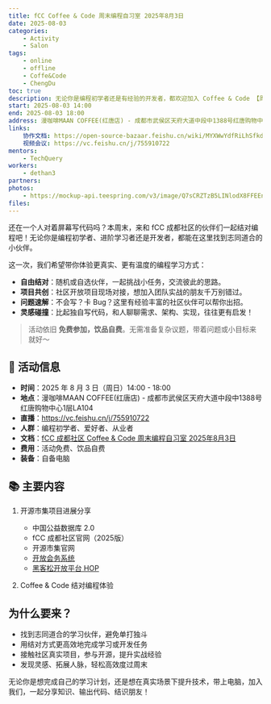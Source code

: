 ```yaml
---
title: fCC Coffee & Code 周末编程自习室 2025年8月3日
date: 2025-08-03
categories: 
    - Activity
    - Salon
tags: 
    - online
    - offline
    - Coffe&Code
    - ChengDu
toc: true
description: 无论你是编程初学者还是有经验的开发者，都欢迎加入 Coffee & Code 【周末编程自习室】
start: 2025-08-03 14:00
end: 2025-08-03 18:00
address: 漫咖啡MAAN COFFEE(红唐店) - 成都市武侯区天府大道中段中1388号红唐购物中心1层LA104
links:
    协作文档: https://open-source-bazaar.feishu.cn/wiki/MYXWwYdfRiLhSfkdS9ocdE86n48
    视频会议: https://vc.feishu.cn/j/755910722
mentors: 
    - TechQuery
workers: 
    - dethan3
partners:
photos:
    - https://mockup-api.teespring.com/v3/image/Q7sCRZTzB5LINlodX8FFEEnCl0k/800/800.jpg
files:
---
```


还在一个人对着屏幕写代码吗？本周末，来和 fCC 成都社区的伙伴们一起结对编程吧！无论你是编程初学者、进阶学习者还是开发者，都能在这里找到志同道合的小伙伴。

这一次，我们希望带你体验更真实、更有温度的编程学习方式：

* **自由结对**：随机或自选伙伴，一起挑战小任务，交流彼此的思路。
* **项目共创**：社区开放项目现场对接，想加入团队实战的朋友千万别错过。
* **问题速解**：不会写？卡 Bug？这里有经验丰富的社区伙伴可以帮你出招。
* **灵感碰撞**：比起独自写代码，和人聊聊需求、架构、实现，往往更有启发！

> 活动依旧 **免费参加，饮品自费**。无需准备复杂议题，带着问题或小目标来就好～

## 📍 活动信息

* **时间**：2025 年 8 月 3 日（周日）14:00 - 18:00
* **地点**：漫咖啡MAAN COFFEE(红唐店) - 成都市武侯区天府大道中段中1388号红唐购物中心1层LA104
* **直播**：https://vc.feishu.cn/j/755910722
* **人群**：编程初学者、爱好者、从业者
* **文档**：[fCC 成都社区 Coffee & Code 周末编程自习室 2025年8月3日][1]
* **费用**：活动免费、饮品自费
* **装备**：自备电脑

## 📚 主要内容

1. 开源市集项目进展分享

   * 中国公益数据库 2.0
   * fCC 成都社区官网（2025版）
   * 开源市集官网
   * [开放会务系统][2]
   * [黑客松开放平台 HOP][3]

2. Coffee & Code 结对编程体验

 ## 为什么要来？

* 找到志同道合的学习伙伴，避免单打独斗
* 用结对方式更高效地完成学习或开发任务
* 接触社区真实项目，参与开源，提升实战经验
* 发现灵感、拓展人脉，轻松高效度过周末

无论你是想完成自己的学习计划，还是想在真实场景下提升技术，带上电脑，加入我们，一起分享知识、输出代码、结识朋友！

[1]: https://open-source-bazaar.feishu.cn/wiki/MYXWwYdfRiLhSfkdS9ocdE86n48
[2]: https://open-source-bazaar.feishu.cn/wiki/KWYyw9fiCiKrO1ksDR6cjum6npd
[3]: https://open-source-bazaar.feishu.cn/wiki/RCTxw8GATijLEGkCmuvcOXQwnbb